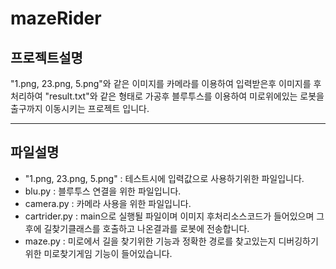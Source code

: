 # mazeRider

## 프로젝트설명 
"1.png, 23.png, 5.png"와 같은 이미지를 카메라를 이용하여 입력받은후 이미지를 후처리하여 "result.txt"와 같은 형태로 가공후 블루투스를 이용하여 미로위에있는 로봇을 출구까지 이동시키는 프로젝트 입니다.
___
## 파일설명
* "1.png, 23.png, 5.png" : 테스트시에 입력값으로 사용하기위한 파일입니다.
* blu.py : 블루투스 연결을 위한 파일입니다.
* camera.py : 카메라 사용을 위한 파일입니다.
* cartrider.py : main으로 실행될 파일이며 이미지 후처리소스코드가 들어있으며 그후에 길찾기클래스를 호출하고 나온결과를 로봇에 전송합니다.
* maze.py : 미로에서 길을 찾기위한 기능과 정확한 경로를 찾고있는지 디버깅하기위한 미로찾기게임 기능이 들어있습니다.
